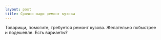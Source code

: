 ```yaml
---
layout: post 
title: Срочно надо ремонт кузова 
--- 
```

Товарищи, помогите, требуется ремонт кузова. Желательно побыстрее и подешевле. Есть варианты?